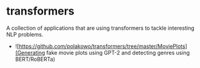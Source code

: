 # transformers

A collection of applications that are using transformers to tackle interesting NLP problems.

- ![https://github.com/polakowo/transformers/tree/master/MoviePlots](Generating fake movie plots using GPT-2 and detecting genres using BERT/RoBERTa)
